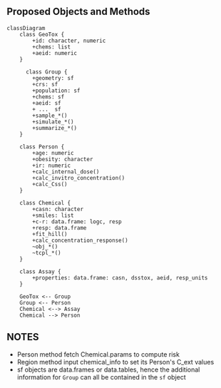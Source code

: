 ## Proposed Objects and Methods
```mermaid
classDiagram
    class GeoTox {
        +id: character, numeric
        +chems: list
        +aeid: numeric
    }
  
      class Group {
        +geometry: sf
        +crs: sf
        +population: sf
        +chems: sf
        +aeid: sf
        + ...  sf
        +sample_*()
        +simulate_*()
        +summarize_*()
    }

    class Person {
        +age: numeric
        +obesity: character
        +ir: numeric
        +calc_internal_dose()
        +calc_invitro_concentration()
        +calc_Css()
    }

    class Chemical {
        +casn: character
        +smiles: list
        +c-r: data.frame: logc, resp
        +resp: data.frame
        +fit_hill()
        +calc_concentration_response()
        ~obj_*()
        ~tcpl_*()
    }

    class Assay {
        +properties: data.frame: casn, dsstox, aeid, resp_units
    }

    GeoTox <-- Group
    Group <-- Person
    Chemical <--> Assay
    Chemical --> Person

```

## NOTES
- Person method fetch Chemical.params to compute risk
-  Region method input chemical_info to set its Person's C_ext values
-  sf objects are data.frames or data.tables, hence the additional information for `Group` can all be contained in the `sf` object
